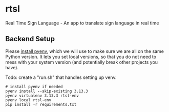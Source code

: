 # rtsl
Real Time Sign Language - An app to translate sign language in real time

## Backend Setup
Please [install pyenv](https://github.com/pyenv/pyenv?tab=readme-ov-file#installation), which we will use to make sure we are all on the same Python version. It lets you set local versions, so that you do not need to mess with your system version (and potentially break other projects you have).

Todo: create a "run.sh" that handles setting up venv.
```
# install pyenv if needed
pyenv install --skip-existing 3.13.3
pyenv virtualenv 3.13.3 rtsl-env
pyenv local rtsl-env
pip install -r requirements.txt
```